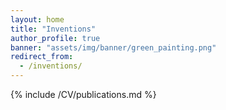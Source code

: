 ```yaml
---
layout: home
title: "Inventions"
author_profile: true
banner: "assets/img/banner/green_painting.png"
redirect_from:
  - /inventions/
---
```



{% include /CV/publications.md %}